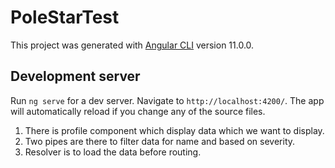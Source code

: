 # PoleStarTest

This project was generated with [Angular CLI](https://github.com/angular/angular-cli) version 11.0.0.

## Development server

Run `ng serve` for a dev server. Navigate to `http://localhost:4200/`. The app will automatically reload if you change any of the source files.

1. There is profile component which display data which we want to display.
2. Two pipes are there to filter data for name and based on severity.
3. Resolver is to load the data before routing.
